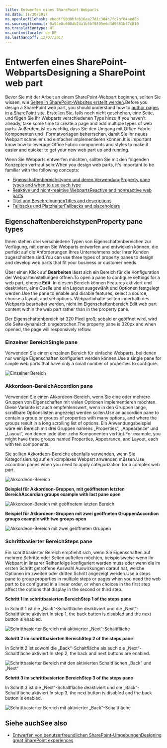 ```yaml
---
title: Entwerfen eines SharePoint-Webparts
ms.date: 11/30/2017
ms.openlocfilehash: ebedff90d0bfeb16aa27d1c384c7fc7bf04aed8b
ms.sourcegitcommit: 0a94e0c600db24a1b5bf5895e6d3d9681bf7c810
ms.translationtype: HT
ms.contentlocale: de-DE
ms.lasthandoff: 12/07/2017
---
```

# <a name="designing-a-sharepoint-web-part"></a><span data-ttu-id="c1b86-102">Entwerfen eines SharePoint-Webparts</span><span class="sxs-lookup"><span data-stu-id="c1b86-102">Designing a SharePoint web part</span></span>

<span data-ttu-id="c1b86-103">Bevor Sie mit der Arbeit an einem SharePoint-Webpart beginnen, sollten Sie wissen, wie [Seiten in SharePoint-Websites erstellt werden](authoring-pages.md).</span><span class="sxs-lookup"><span data-stu-id="c1b86-103">Before you design a SharePoint web part, you should understand how to [author pages in a SharePoint site](authoring-pages.md).</span></span> <span data-ttu-id="c1b86-104">Erstellen Sie, falls noch nicht geschehen, eine Seite, und fügen Sie ihr Webparts verschiedenen Typs hinzu.</span><span class="sxs-lookup"><span data-stu-id="c1b86-104">If you haven't already, take some time to create a page and add multiple types of web parts.</span></span> <span data-ttu-id="c1b86-105">Außerdem ist es wichtig, dass Sie den Umgang mit Office Fabric-Komponenten und -Formatvorlagen beherrschen, damit Sie Ihr neues Webpart schneller und einfacher implementieren können.</span><span class="sxs-lookup"><span data-stu-id="c1b86-105">It is important know how to leverage Office Fabric components and styles to make it easier and quicker to get your new web part up and running.</span></span>

<span data-ttu-id="c1b86-106">Wenn Sie Webparts entwerfen möchten, sollten Sie mit den folgenden Konzepten vertraut sein:</span><span class="sxs-lookup"><span data-stu-id="c1b86-106">When you design web parts, it's important to be familiar with the following concepts:</span></span>

- [<span data-ttu-id="c1b86-107">Eigenschaftenbereichstypen und deren Verwendung</span><span class="sxs-lookup"><span data-stu-id="c1b86-107">Property pane types and when to use each type</span></span>](#property-pane-types)
- [<span data-ttu-id="c1b86-108">Reaktive und nicht-reaktive Webparts</span><span class="sxs-lookup"><span data-stu-id="c1b86-108">Reactive and nonreactive web parts</span></span>](reactive-and-nonreactive-web-parts.md)
- [<span data-ttu-id="c1b86-109">Titel und Beschreibungen</span><span class="sxs-lookup"><span data-stu-id="c1b86-109">Titles and descriptions</span></span>](web-part-titles-and-descriptions.md)
- [<span data-ttu-id="c1b86-110">Fallbacks und Platzhalter</span><span class="sxs-lookup"><span data-stu-id="c1b86-110">Fallbacks and placeholders</span></span>](placeholders-and-fallbacks.md)


## <a name="property-pane-types"></a><span data-ttu-id="c1b86-111">Eigenschaftenbereichstypen</span><span class="sxs-lookup"><span data-stu-id="c1b86-111">Property pane types</span></span>

<span data-ttu-id="c1b86-112">Ihnen stehen drei verschiedene Typen von Eigenschaftenbereichen zur Verfügung, mit denen Sie Webparts entwerfen und entwickeln können, die perfekt auf die Anforderungen Ihres Unternehmens oder Ihrer Kunden zugeschnitten sind.</span><span class="sxs-lookup"><span data-stu-id="c1b86-112">You can use three types of property panes to design and develop web parts that fit your business or customer needs.</span></span>

<span data-ttu-id="c1b86-113">Über einen Klick auf **Bearbeiten** lässt sich ein Bereich für die Konfiguration der Webparteinstellungen öffnen.</span><span class="sxs-lookup"><span data-stu-id="c1b86-113">To open a pane to configure settings for a web part, choose **Edit**.</span></span> <span data-ttu-id="c1b86-114">In diesem Bereich können Features aktiviert und deaktiviert, eine Quelle und ein Layout ausgewählt und Optionen festgelegt werden.</span><span class="sxs-lookup"><span data-stu-id="c1b86-114">Use the pane to enable and disable features, select a source, choose a layout, and set options.</span></span> <span data-ttu-id="c1b86-115">Webpartinhalte sollten innerhalb des Webparts bearbeitet werden, nicht im Eigenschaftenbereich.</span><span class="sxs-lookup"><span data-stu-id="c1b86-115">Edit web part content within the web part rather than in the property pane.</span></span>

<span data-ttu-id="c1b86-116">Der Eigenschaftenbereich ist 320 Pixel groß; sobald er geöffnet wird, wird die Seite dynamisch umgebrochen.</span><span class="sxs-lookup"><span data-stu-id="c1b86-116">The property pane is 320px and when opened, the page will responsively reflow.</span></span>

### <a name="single-pane"></a><span data-ttu-id="c1b86-117">Einzelner Bereich</span><span class="sxs-lookup"><span data-stu-id="c1b86-117">Single pane</span></span>
<span data-ttu-id="c1b86-118">Verwenden Sie einen einzelnen Bereich für einfache Webparts, bei denen nur wenige Eigenschaften konfiguriert werden können.</span><span class="sxs-lookup"><span data-stu-id="c1b86-118">Use a single pane for simple web parts that have only a small number of properties to configure.</span></span>

![Einzelner Bereich](../images/design-web-part-single.png)


### <a name="accordion-pane"></a><span data-ttu-id="c1b86-120">Akkordeon-Bereich</span><span class="sxs-lookup"><span data-stu-id="c1b86-120">Accordion pane</span></span>
<span data-ttu-id="c1b86-121">Verwenden Sie einen Akkordeon-Bereich, wenn Sie eine oder mehrere Gruppen von Eigenschaften mit vielen Optionen implementieren möchten. Diese Variante ist auch empfehlenswert, wenn in den Gruppen lange, scrollbare Optionslisten angezeigt werden sollen.</span><span class="sxs-lookup"><span data-stu-id="c1b86-121">Use an accordion pane to contain a group or groups of properties with many options, and where the groups result in a long scrolling list of options.</span></span> <span data-ttu-id="c1b86-122">Ein Anwendungsbeispiel wäre ein Bereich mit drei Gruppen namens „Properties“, „Appearance“ und „Layout“, von denen jede über zehn Komponenten verfügt.</span><span class="sxs-lookup"><span data-stu-id="c1b86-122">For example, you might have three groups named Properties, Appearance, and Layout, each with ten components.</span></span>

<span data-ttu-id="c1b86-123">Sie sollten Akkordeon-Bereiche ebenfalls verwenden, wenn Sie Kategorisierung auf ein komplexes Webpart anwenden müssen.</span><span class="sxs-lookup"><span data-stu-id="c1b86-123">Use accordion panes when you need to apply categorization for a complex web part.</span></span>

![Akkordeon-Bereich](../images/design-web-part-accordion-group.png)


<span data-ttu-id="c1b86-125">**Beispiel für Akkordeon-Gruppen, mit geöffnetem letzten Bereich**</span><span class="sxs-lookup"><span data-stu-id="c1b86-125">**Accordian groups example with last pane open**</span></span>


![Akkordeon-Bereich mit geöffnetem letzten Bereich](../images/design-web-part-accordion-last-open.png)


<span data-ttu-id="c1b86-127">**Beispiel für Akkordeon-Gruppen mit zwei geöffneten Gruppen**</span><span class="sxs-lookup"><span data-stu-id="c1b86-127">**Accordion groups example with two groups open**</span></span>

![Akkordeon-Bereich mit zwei geöffneten Gruppen](../images/design-web-part-accordion-two-open.png)



### <a name="steps-pane"></a><span data-ttu-id="c1b86-129">Schrittbasierter Bereich</span><span class="sxs-lookup"><span data-stu-id="c1b86-129">Steps pane</span></span>

<span data-ttu-id="c1b86-130">Ein schrittbasierter Bereich empfiehlt sich, wenn Sie Eigenschaften auf mehrere Schritte oder Seiten aufteilen möchten, beispielsweise wenn Ihr Webpart in linearer Reihenfolge konfiguriert werden muss oder wenn die im ersten Schritt getroffene Auswahl Auswirkungen darauf hat, welche Optionen im zweiten oder dritten Schritt angezeigt werden.</span><span class="sxs-lookup"><span data-stu-id="c1b86-130">Use a steps pane to group properties in multiple steps or pages when you need the web part to be configured in a linear order, or when choices in the first step affect the options that display in the second or third step.</span></span> 

<span data-ttu-id="c1b86-131">**Schritt 1 im schrittbasierten Bereich**</span><span class="sxs-lookup"><span data-stu-id="c1b86-131">**Step 1 of the steps pane**</span></span>

<span data-ttu-id="c1b86-132">In Schritt 1 ist die „Back“-Schaltfläche deaktiviert und die „Next“-Schaltfläche aktiviert.</span><span class="sxs-lookup"><span data-stu-id="c1b86-132">In step 1, the back button is disabled and the next button is enabled.</span></span>

![Schrittbasierter Bereich mit aktivierter „Next“-Schaltfläche](../images/design-web-part-steps-pane-01.png)


<span data-ttu-id="c1b86-134">**Schritt 2 im schrittbasierten Bereich**</span><span class="sxs-lookup"><span data-stu-id="c1b86-134">**Step 2 of the steps pane**</span></span> 

<span data-ttu-id="c1b86-135">In Schritt 2 ist sowohl die „Back“-Schaltfläche als auch die „Next“-Schaltfläche aktiviert.</span><span class="sxs-lookup"><span data-stu-id="c1b86-135">In step 2, the back and next buttons are enabled.</span></span>

![Schrittbasierter Bereich mit den aktivierten Schaltflächen „Back“ und „Next“](../images/design-web-part-steps-pane-02.png)


<span data-ttu-id="c1b86-137">**Schritt 3 im schrittbasierten Bereich**</span><span class="sxs-lookup"><span data-stu-id="c1b86-137">**Step 3 of the steps pane**</span></span> 

<span data-ttu-id="c1b86-138">In Schritt 3 ist die „Next“-Schaltfläche deaktiviert und die „Back“-Schaltfläche aktiviert.</span><span class="sxs-lookup"><span data-stu-id="c1b86-138">In step 3, the next button is disabled and the back button is enabled.</span></span>

![Schrittbasierter Bereich mit aktivierter „Back“-Schaltfläche](../images/design-web-part-steps-pane-03.png)


## <a name="see-also"></a><span data-ttu-id="c1b86-140">Siehe auch</span><span class="sxs-lookup"><span data-stu-id="c1b86-140">See also</span></span>

- [<span data-ttu-id="c1b86-141">Entwerfen von benutzerfreundlichen SharePoint-Umgebungen</span><span class="sxs-lookup"><span data-stu-id="c1b86-141">Designing great SharePoint experiences</span></span>](design-guidance-overview.md)


